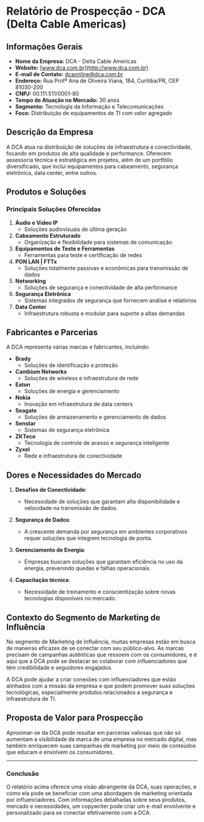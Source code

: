 # Relatório de Prospecção - DCA (Delta Cable Americas)

## Informações Gerais

- **Nome da Empresa:** DCA - Delta Cable Americas
- **Website:** [www.dca.com.br](http://www.dca.com.br)
- **E-mail de Contato:** dcaonline@dca.com.br
- **Endereço:** Rua Profª Ana de Oliveira Viana, 184, Curitiba/PR, CEP 81030-200
- **CNPJ:** 00.111.511/0001-80
- **Tempo de Atuação no Mercado:** 30 anos
- **Segmento:** Tecnologia da Informação e Telecomunicações
- **Foco:** Distribuição de equipamentos de TI com valor agregado

## Descrição da Empresa

A DCA atua na distribuição de soluções de infraestrutura e conectividade, focando em produtos de alta qualidade e performance. Oferecem assessoria técnica e estratégica em projetos, além de um portfólio diversificado, que inclui equipamentos para cabeamento, segurança eletrônica, data center, entre outros.

## Produtos e Soluções

### Principais Soluções Oferecidas

1. **Áudio e Vídeo IP**
   - Soluções audiovisuais de última geração
2. **Cabeamento Estruturado**
   - Organização e flexibilidade para sistemas de comunicação
3. **Equipamentos de Teste e Ferramentas**
   - Ferramentas para teste e certificação de redes
4. **PON LAN | FTTx**
   - Soluções totalmente passivas e econômicas para transmissão de dados
5. **Networking**
   - Soluções de segurança e conectividade de alta performance
6. **Segurança Eletrônica**
   - Sistemas integrados de segurança que fornecem análise e relatórios
7. **Data Center**
   - Infraestrutura robusta e modular para suporte a altas demandas

## Fabricantes e Parcerias

A DCA representa várias marcas e fabricantes, incluindo:

- **Brady**
  - Soluções de identificação e proteção
- **Cambium Networks**
  - Soluções de wireless e infraestrutura de rede
- **Eaton**
  - Soluções de energia e gerenciamento
- **Nokia**
  - Inovação em infraestrutura de data centers
- **Seagate**
  - Soluções de armazenamento e gerenciamento de dados
- **Senstar**
  - Sistemas de segurança eletrônica
- **ZKTeco**
  - Tecnologia de controle de acesso e segurança inteligente
- **Zyxel**
  - Rede e infraestrutura de conectividade

## Dores e Necessidades do Mercado

1. **Desafios de Conectividade**:
   - Necessidade de soluções que garantam alta disponibilidade e velocidade na transmissão de dados.
  
2. **Segurança de Dados**:
   - A crescente demanda por segurança em ambientes corporativos requer soluções que integrem tecnologia de ponta.

3. **Gerenciamento de Energia**:
   - Empresas buscam soluções que garantam eficiência no uso da energia, prevenindo quedas e falhas operacionais.

4. **Capacitação técnica**:
   - Necessidade de treinamento e conscientização sobre novas tecnologias disponíveis no mercado.

## Contexto do Segmento de Marketing de Influência

No segmento de Marketing de Influência, muitas empresas estão em busca de maneiras eficazes de se conectar com seu público-alvo. As marcas precisam de campanhas autênticas que ressoem com os consumidores, e é aqui que a DCA pode se destacar ao colaborar com influenciadores que têm credibilidade e seguidores engajados. 

A DCA pode ajudar a criar conexões com influenciadores que estão alinhados com a missão da empresa e que podem promover suas soluções tecnológicas, especialmente produtos relacionados a segurança e infraestrutura de TI.

## Proposta de Valor para Prospecção

Aproximar-se da DCA pode resultar em parcerias valiosas que não só aumentam a visibilidade da marca de uma empresa no mercado digital, mas também enriquecem suas campanhas de marketing por meio de conteúdos que educam e envolvem os consumidores. 

---

### Conclusão

O relatório acima oferece uma visão abrangente da DCA, suas operações, e como ela pode se beneficiar com uma abordagem de marketing orientada por influenciadores. Com informações detalhadas sobre seus produtos, mercado e necessidades, um copywriter pode criar um e-mail envolvente e personalizado para se conectar efetivamente com a DCA.